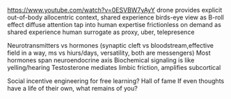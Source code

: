 https://www.youtube.com/watch?v=0ESVBW7yAyY
drone provides explicit out-of-body allocentric context, shared experience
birds-eye view as B-roll effect diffuse attention
tap into human expertise frictionless on demand as shared experience
human surrogate as proxy, uber, telepresence

Neurotransmitters vs hormones (synaptic cleft vs bloodstream,effective field in a way, ms vs hiurs/days, versatility, both are messengers)
Most hormones span neuroendocrine axis
Biochemical signaling is like yelling/hearing
Testosterone mediates limbic friction, amplifies subcortical

Social incentive engineering for free learning? Hall of fame
If even thoughts have a life of their own, what remains of you?
